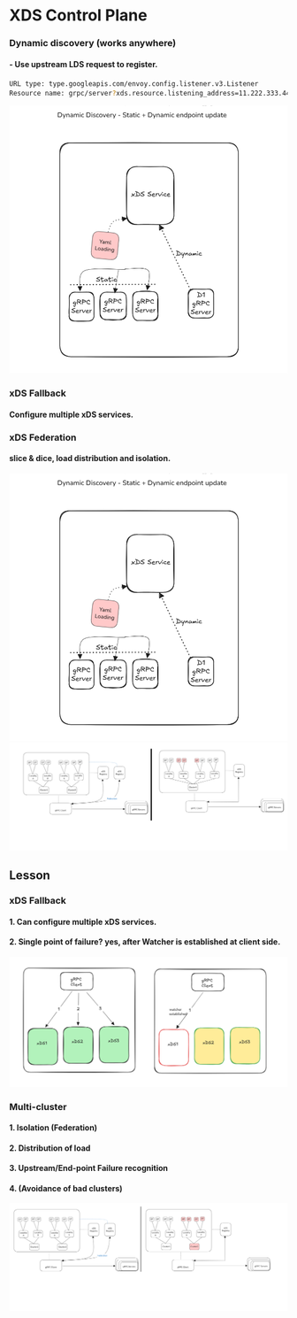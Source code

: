 # XDS Control Plane


### Dynamic discovery (works anywhere)
#### - Use upstream LDS request to register. 
```sh
URL type: type.googleapis.com/envoy.config.listener.v3.Listener
Resource name: grpc/server?xds.resource.listening_address=11.222.333.444:5555"
```
![alt text](Dynamic_Discovery.png)


### xDS Fallback
#### Configure multiple xDS services.

### xDS Federation
#### slice & dice, load distribution and isolation. 
![alt text](Dynamic_Discovery.png)
![alt text](grouping_multi_cluster.png)


## Lesson
### xDS Fallback
#### 1. Can configure multiple xDS services.
#### 2. Single point of failure?  yes, after Watcher is established at client side. 
![alt text](multiple_xDS.png)

### Multi-cluster
#### 1. Isolation (Federation)
#### 2. Distribution of load
#### 3. Upstream/End-point Failure recognition 
#### 4. (Avoidance of bad clusters)
![alt text](grouping_bad_cluster.png)
